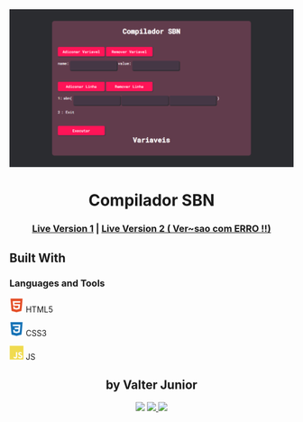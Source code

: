 <div align="center">
    <img src="./screenshots_v1.png">
</div>

<h1 align="center">Compilador SBN</h1>
<div align="center">
    <h3>
        <a href="https://vjrsz.github.io/CompiladorSBN-WEB/v1/index.html" target="_blank">Live Version 1</a>
        <span>|</span>
        <a href="" target="_blank">Live Version 2 ( Ver~sao com ERRO !!)</a>
    </h3>
</div>
<h2>Built With</h2>
<h3>Languages and Tools</h3>

<p><img height="25" src="https://raw.githubusercontent.com/devicons/devicon/master/icons/html5/html5-plain.svg">
 HTML5</p>
<p><img height="25" src="https://raw.githubusercontent.com/devicons/devicon/master/icons/css3/css3-plain.svg">
 CSS3</p>
<p><img height="25" src="https://raw.githubusercontent.com/devicons/devicon/master/icons/javascript/javascript-plain.svg">
JS</p>

<h2 align="center">by Valter Junior</h2>
<p align="center">
<a href="https://www.instagram.com/vjrx._/"><img src="https://img.shields.io/badge/Instagram-E4405F?style=for-the-badge&logo=instagram&logoColor=white"/></a>
<a href="https://github.com/vjrsz">
<img src="https://img.shields.io/badge/GitHub-100000?style=for-the-badge&logo=github&logoColor=white"/>
</a>
<a href="#">
<img src="https://img.shields.io/badge/VJR-9400d3?style=for-the-badge&logoColor=white"/>
</a>
</p>
